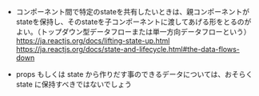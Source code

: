 - コンポーネント間で特定のstateを共有したいときは、親コンポーネントがstateを保持し、そのstateを子コンポーネントに渡してあげる形をとるのがよい。（トップダウン型データフローまたは単一方向データフローという）
https://ja.reactjs.org/docs/lifting-state-up.html
https://ja.reactjs.org/docs/state-and-lifecycle.html#the-data-flows-down

- props もしくは state から作りだす事のできるデータについては、おそらく state に保持すべきではないでしょう